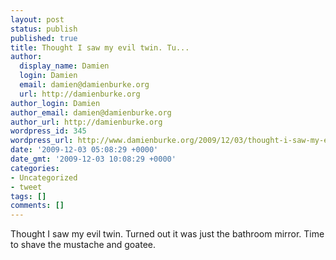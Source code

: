 ```yaml
---
layout: post
status: publish
published: true
title: Thought I saw my evil twin. Tu...
author:
  display_name: Damien
  login: Damien
  email: damien@damienburke.org
  url: http://damienburke.org
author_login: Damien
author_email: damien@damienburke.org
author_url: http://damienburke.org
wordpress_id: 345
wordpress_url: http://www.damienburke.org/2009/12/03/thought-i-saw-my-evil-twin-tu-2/
date: '2009-12-03 05:08:29 +0000'
date_gmt: '2009-12-03 10:08:29 +0000'
categories:
- Uncategorized
- tweet
tags: []
comments: []
---
```

<p>Thought I saw my evil twin. Turned out it was just the bathroom mirror. Time to shave the mustache and goatee.</p>
